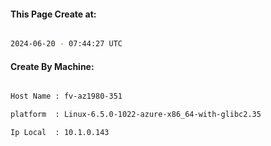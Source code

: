 
   
#### This Page Create at:

```bash

2024-06-20 - 07:44:27 UTC

```

#### Create By Machine:

```bash

Host Name : fv-az1980-351

platform  : Linux-6.5.0-1022-azure-x86_64-with-glibc2.35

Ip Local  : 10.1.0.143

```

